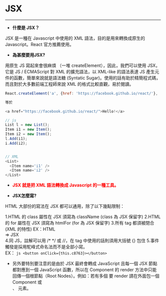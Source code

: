 # JSX

---

* **什麼是 JSX？**

JSX 是一種在 Javascript 中使用的 XML 語法，目的是用來轉換成原生的 Javascript。React 官方推薦使用。  

* **為甚麼要用JSX?**

用原生 JS 寫起來會很麻煩 （一堆 createElement），因此，我們可以使用 JSX，它是 JS / ECMAScript 對 XML 的擴充語法，以 XML-like 的語法表達 JS 產生元件的函數，簡單來說就是語法糖 (Syntatic Sugar)。使用的話有助於精簡程式碼，而且對於大多數前端工程師來說 XML 的格式比較直觀，易於閱讀。  

```js
React.createElement('a', {href: 'https://facebook.github.io/react/'}, 'Hello!')  

等於

<a href="https://facebook.github.io/react/">Hello!</a>
```  

```js
// js
List l = new List();
Item i1 = new Item();
Item i2 = new Item();
l.Add(i1);
i.Add(i2);


// XML
<List>
  <Item name='i1' />
  <Item name='i2' />
</List>
```  

 * <font color='red'>**JSX 就是把 XML 語法轉換成 Javascript 的一種工具。**</font>  

* **JSX怎麼寫?**

HTML 大部份的寫法在 JSX 都可以通用，除了以下幾點限制：

1.HTML 的 class 屬性在 JSX 須寫為 className (class 為 JSX 保留字)
2.HTML 的 for 屬性在 JSX 須寫為 htmlFor (for 為 JSX 保留字)
3.所有 tag 都須被閉合 (XML 的特性)
  EX：HTML <br> => JSX <br />
4.同 JS，註解可以用 /* */ 或 //，在 tag 中使用的話則須用大括號 {} 包住
5.事件觸發是採用駝峰式命名法而不是全部小寫。  
    EX：
    ```js
    <button onClick={this.c8763}></button>
    ```
* 另外要特別要注意的是由於 JSX 最終會轉成 JavaScript 且每一個 JSX 節點都對應到一個 JavaScript 函數，所以在 Component 的 render 方法中只能回傳一個根節點（Root Nodes）。例如：若有多個 <tag> 要 render 請在外面包一個 Component 或 <div>、<span> 元素。  


